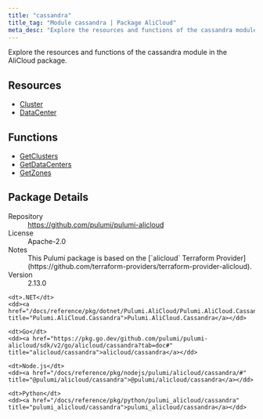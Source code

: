 ```yaml
---
title: "cassandra"
title_tag: "Module cassandra | Package AliCloud"
meta_desc: "Explore the resources and functions of the cassandra module in the AliCloud package."
---
```


<!-- WARNING: this file was generated by Pulumi Docs Generator. -->
<!-- Do not edit by hand unless you're certain you know what you are doing! -->

Explore the resources and functions of the cassandra module in the AliCloud package.

<h2 id="resources">Resources</h2>
<ul class="api">
    <li><a href="cluster" title="Cluster"><span class="symbol resource"></span>Cluster</a></li>
    <li><a href="datacenter" title="DataCenter"><span class="symbol resource"></span>DataCenter</a></li>
</ul>

<h2 id="functions">Functions</h2>
<ul class="api">
    <li><a href="getclusters" title="GetClusters"><span class="symbol function"></span>GetClusters</a></li>
    <li><a href="getdatacenters" title="GetDataCenters"><span class="symbol function"></span>GetDataCenters</a></li>
    <li><a href="getzones" title="GetZones"><span class="symbol function"></span>GetZones</a></li>
</ul>

<h2 id="package-details">Package Details</h2>
<dl class="package-details">
	<dt>Repository</dt>
	<dd><a href="https://github.com/pulumi/pulumi-alicloud">https://github.com/pulumi/pulumi-alicloud</a></dd>
	<dt>License</dt>
	<dd>Apache-2.0</dd>
	<dt>Notes</dt>
	<dd>This Pulumi package is based on the [`alicloud` Terraform Provider](https://github.com/terraform-providers/terraform-provider-alicloud).</dd>
	<dt>Version</dt>
	<dd>2.13.0</dd>
</dl>



<dl class="tabular">

    <dt>.NET</dt>
    <dd><a href="/docs/reference/pkg/dotnet/Pulumi.AliCloud/Pulumi.AliCloud.Cassandra.html" title="Pulumi.AliCloud.Cassandra">Pulumi.AliCloud.Cassandra</a></dd>

    <dt>Go</dt>
    <dd><a href="https://pkg.go.dev/github.com/pulumi/pulumi-alicloud/sdk/v2/go/alicloud/cassandra?tab=doc#" title="alicloud/cassandra">alicloud/cassandra</a></dd>

    <dt>Node.js</dt>
    <dd><a href="/docs/reference/pkg/nodejs/pulumi/alicloud/cassandra/#" title="@pulumi/alicloud/cassandra">@pulumi/alicloud/cassandra</a></dd>

    <dt>Python</dt>
    <dd><a href="/docs/reference/pkg/python/pulumi_alicloud/cassandra" title="pulumi_alicloud/cassandra">pulumi_alicloud/cassandra</a></dd>

</dl>

